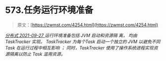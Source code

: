 <!--yml
category: 未分类
date: 0001-01-01 00:00:00
-->

# 573.任务运行环境准备

> 原文：[https://zwmst.com/4254.html](https://zwmst.com/4254.html)

   [ *分布式* ](https://zwmst.com/%e5%88%86%e5%b8%83%e5%bc%8f)*[ <time datetime="2021-09-28T00:41:18+08:00"> 2021-09-27 </time> ](https://zwmst.com/4254.html)  运行环境准备包括 JVM 启动和资源隔 离， 均由 TaskTracker 实现。 TaskTracker 为每个Task 启动一个独立的 JVM 以避免不同 Task 在运行过程中相互影响 ； 同时，TaskTracker 使用了操作系统进程实现资源隔离以防止 Task 滥用资源。*